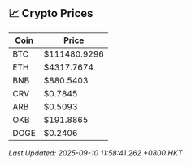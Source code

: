 ## 📈 Crypto Prices

| Coin | Price |
| ---- | ----- |
| BTC | $111480.9296 |
| ETH | $4317.7674 |
| BNB | $880.5403 |
| CRV | $0.7845 |
| ARB | $0.5093 |
| OKB | $191.8865 |
| DOGE | $0.2406 |

_Last Updated: 2025-09-10 11:58:41.262 +0800 HKT_